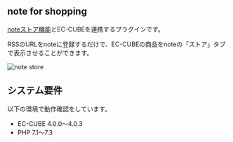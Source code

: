 ## note for shopping

[noteストア機能](https://note.com/info/n/ne5cffaa12941)とEC-CUBEを連携するプラグインです。

RSSのURLをnoteに登録するだけで、EC-CUBEの商品をnoteの「ストア」タブで表示させることができます。

![note store](https://user-images.githubusercontent.com/8196725/81263139-1ae75700-907a-11ea-859f-4b9139d1a3cf.png)

## システム要件

以下の環境で動作確認をしています。

- EC-CUBE 4.0.0〜4.0.3
- PHP 7.1〜7.3
